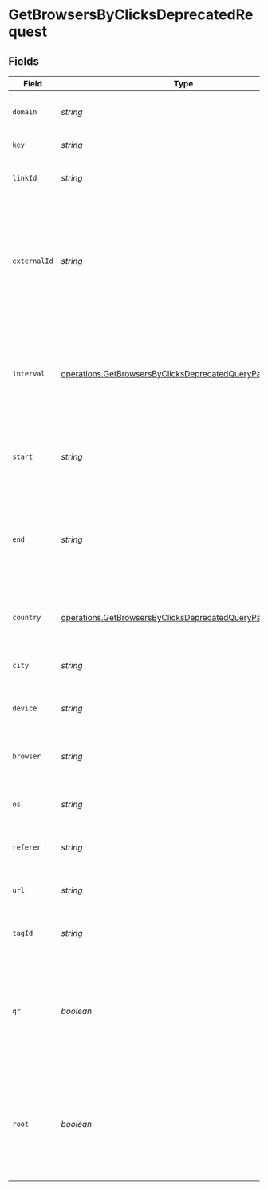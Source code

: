 # GetBrowsersByClicksDeprecatedRequest


## Fields

| Field                                                                                                                                    | Type                                                                                                                                     | Required                                                                                                                                 | Description                                                                                                                              |
| ---------------------------------------------------------------------------------------------------------------------------------------- | ---------------------------------------------------------------------------------------------------------------------------------------- | ---------------------------------------------------------------------------------------------------------------------------------------- | ---------------------------------------------------------------------------------------------------------------------------------------- |
| `domain`                                                                                                                                 | *string*                                                                                                                                 | :heavy_minus_sign:                                                                                                                       | The domain to filter analytics for.                                                                                                      |
| `key`                                                                                                                                    | *string*                                                                                                                                 | :heavy_minus_sign:                                                                                                                       | The short link slug.                                                                                                                     |
| `linkId`                                                                                                                                 | *string*                                                                                                                                 | :heavy_minus_sign:                                                                                                                       | The unique ID of the short link on Dub.                                                                                                  |
| `externalId`                                                                                                                             | *string*                                                                                                                                 | :heavy_minus_sign:                                                                                                                       | This is the ID of the link in the your database. Must be prefixed with 'ext_' when passed as a query parameter.                          |
| `interval`                                                                                                                               | [operations.GetBrowsersByClicksDeprecatedQueryParamInterval](../../models/operations/getbrowsersbyclicksdeprecatedqueryparaminterval.md) | :heavy_minus_sign:                                                                                                                       | The interval to retrieve analytics for. Takes precedence over start and end. If undefined, defaults to 24h.                              |
| `start`                                                                                                                                  | *string*                                                                                                                                 | :heavy_minus_sign:                                                                                                                       | The start date and time when to retrieve analytics from.                                                                                 |
| `end`                                                                                                                                    | *string*                                                                                                                                 | :heavy_minus_sign:                                                                                                                       | The end date and time when to retrieve analytics from. If not provided, defaults to the current date.                                    |
| `country`                                                                                                                                | [operations.GetBrowsersByClicksDeprecatedQueryParamCountry](../../models/operations/getbrowsersbyclicksdeprecatedqueryparamcountry.md)   | :heavy_minus_sign:                                                                                                                       | The country to retrieve analytics for.                                                                                                   |
| `city`                                                                                                                                   | *string*                                                                                                                                 | :heavy_minus_sign:                                                                                                                       | The city to retrieve analytics for.                                                                                                      |
| `device`                                                                                                                                 | *string*                                                                                                                                 | :heavy_minus_sign:                                                                                                                       | The device to retrieve analytics for.                                                                                                    |
| `browser`                                                                                                                                | *string*                                                                                                                                 | :heavy_minus_sign:                                                                                                                       | The browser to retrieve analytics for.                                                                                                   |
| `os`                                                                                                                                     | *string*                                                                                                                                 | :heavy_minus_sign:                                                                                                                       | The OS to retrieve analytics for.                                                                                                        |
| `referer`                                                                                                                                | *string*                                                                                                                                 | :heavy_minus_sign:                                                                                                                       | The referer to retrieve analytics for.                                                                                                   |
| `url`                                                                                                                                    | *string*                                                                                                                                 | :heavy_minus_sign:                                                                                                                       | The URL to retrieve analytics for.                                                                                                       |
| `tagId`                                                                                                                                  | *string*                                                                                                                                 | :heavy_minus_sign:                                                                                                                       | The tag ID to retrieve analytics for.                                                                                                    |
| `qr`                                                                                                                                     | *boolean*                                                                                                                                | :heavy_minus_sign:                                                                                                                       | Filter for QR code scans. If true, filter for QR codes only. If false, filter for links only. If undefined, return both.                 |
| `root`                                                                                                                                   | *boolean*                                                                                                                                | :heavy_minus_sign:                                                                                                                       | Filter for root domains. If true, filter for domains only. If false, filter for links only. If undefined, return both.                   |